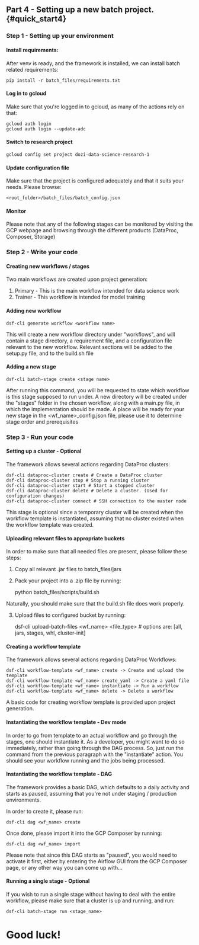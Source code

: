 ## Part 4 - Setting up a new batch project.{#quick_start4} 


### Step 1 - Setting up your environment

#### Install requirements:
After venv is ready, and the framework is installed, 
we can install batch related requirements:

    pip install -r batch_files/requirements.txt

#### Log in to gcloud
Make sure that you're logged in to gcloud, as many of the actions rely on that:

    gcloud auth login
    gcloud auth login --update-adc

#### Switch to research project
    gcloud config set project dozi-data-science-research-1

#### Update configuration file
Make sure that the project is configured adequately and that it suits your needs.
Please browse:

    <root_folder>/batch_files/batch_config.json

#### Monitor
Please note that any of the following stages can be monitored by visiting the GCP webpage and 
browsing through the different products (DataProc, Composer, Storage)

### Step 2 - Write your code

#### Creating new workflows / stages

Two main workflows are created upon project generation:
1. Primary - This is the main workflow intended for data science work
2. Trainer - This workflow is intended for model training

#### Adding new workflow
    dsf-cli generate workflow <workflow name>
This will create a new workflow directory under "workflows", and will contain a stage directory, 
a requirement file, and a configuration file relevant to the new workflow.
Relevant sections will be added to the setup.py file, and to the build.sh file

#### Adding a new stage
    dsf-cli batch-stage create <stage name>
After running this command, you will be requested to state which workflow is this stage supposed to run under. 
A new directory will be created under the "stages" folder in the chosen workflow, along with a main.py file, in which 
the implementation should be made.
A place will be ready for your new stage in the <wf_name>_config.json file, please use it to determine
stage order and prerequisites

### Step 3 - Run your code

#### Setting up a cluster - Optional
The framework allows several actions regarding DataProc clusters:

    dsf-cli dataproc-cluster create # Create a DataProc cluster
    dsf-cli dataproc-cluster stop # Stop a running cluster
    dsf-cli dataproc-cluster start # Start a stopped cluster
    dsf-cli dataproc-cluster delete # Delete a cluster. (Used for configuration changes)
    dsf-cli dataproc-cluster connect # SSH connection to the master node
This stage is optional since a temporary cluster will be created when the workflow template is instantiated, assuming 
that no cluster existed when the workflow template was created.

#### Uploading relevant files to appropriate buckets
In order to make sure that all needed files are present, please follow these steps:
1. Copy all relevant .jar files to batch_files/jars
2. Pack your project into a .zip file by running:


    python batch_files/scripts/build.sh
               
Naturally, you should make sure that the build.sh file does work properly.

3. Upload files to configured bucket by running:

    
    dsf-cli upload-batch-files <wf_name> <file_type> # options are: [all, jars, stages, whl, cluster-init]

#### Creating a workflow template
The framework allows several actions regarding DataProc Workflows:

    dsf-cli workflow-template <wf_name> create -> Create and upload the template
    dsf-cli workflow-template <wf_name> create_yaml -> Create a yaml file
    dsf-cli workflow-template <wf_name> instantiate -> Run a workflow
    dsf-cli workflow-template <wf_name> delete -> Delete a workflow

A basic code for creating workflow template is provided upon project generation.


#### Instantiating the workflow template - Dev mode
In order to go from template to an actual workflow and go through the stages, 
one should instantiate it. As a developer, you might want to do so immediately, 
rather than going through the DAG process. So, just run the command from the previous paragraph with 
the "instantiate" action. You should see your workflow running and the jobs being processed.

#### Instantiating the workflow template - DAG
The framework provides a basic DAG, which defaults to a daily activity and starts 
as paused, assuming that you're not under staging / production environments.

In order to create it, please run:

    dsf-cli dag <wf_name> create

Once done, please import it into the GCP Composer by running:
    
    dsf-cli dag <wf_name> import

Please note that since this DAG starts as "paused", you would need to activate it first, either by
entering the Airflow GUI from the GCP Composer page, or any other way you can come up with...

#### Running a single stage - Optional
If you wish to run a single stage without having to deal with the entire workflow, please make sure
that a cluster is up and running, and run:

    dsf-cli batch-stage run <stage_name>

# Good luck!
